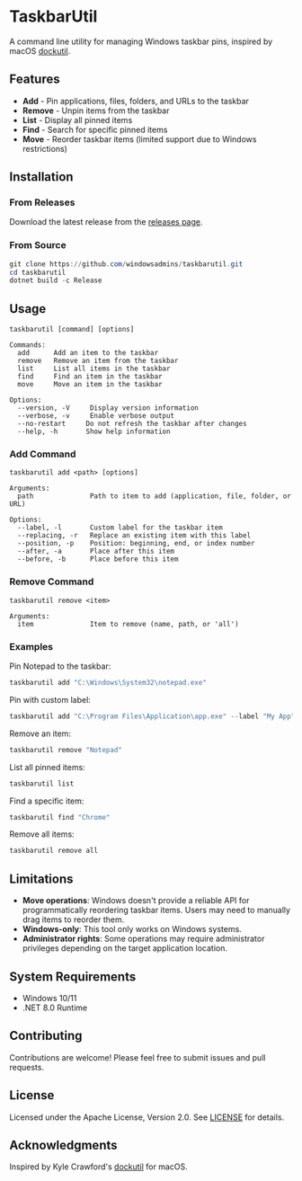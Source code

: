 # TaskbarUtil

A command line utility for managing Windows taskbar pins, inspired by macOS [dockutil](https://github.com/kcrawford/dockutil).

## Features

- **Add** - Pin applications, files, folders, and URLs to the taskbar
- **Remove** - Unpin items from the taskbar
- **List** - Display all pinned items
- **Find** - Search for specific pinned items
- **Move** - Reorder taskbar items (limited support due to Windows restrictions)

## Installation

### From Releases
Download the latest release from the [releases page](https://github.com/windowsadmins/taskbarutil/releases).

### From Source
```powershell
git clone https://github.com/windowsadmins/taskbarutil.git
cd taskbarutil
dotnet build -c Release
```

## Usage

```
taskbarutil [command] [options]

Commands:
  add      Add an item to the taskbar
  remove   Remove an item from the taskbar
  list     List all items in the taskbar
  find     Find an item in the taskbar
  move     Move an item in the taskbar
  
Options:
  --version, -V     Display version information
  --verbose, -v     Enable verbose output
  --no-restart     Do not refresh the taskbar after changes
  --help, -h       Show help information
```

### Add Command

```
taskbarutil add <path> [options]

Arguments:
  path              Path to item to add (application, file, folder, or URL)

Options:
  --label, -l       Custom label for the taskbar item
  --replacing, -r   Replace an existing item with this label
  --position, -p    Position: beginning, end, or index number
  --after, -a       Place after this item
  --before, -b      Place before this item
```

### Remove Command

```
taskbarutil remove <item>

Arguments:
  item              Item to remove (name, path, or 'all')
```

### Examples

Pin Notepad to the taskbar:
```powershell
taskbarutil add "C:\Windows\System32\notepad.exe"
```

Pin with custom label:
```powershell
taskbarutil add "C:\Program Files\Application\app.exe" --label "My App"
```

Remove an item:
```powershell
taskbarutil remove "Notepad"
```

List all pinned items:
```powershell
taskbarutil list
```

Find a specific item:
```powershell
taskbarutil find "Chrome"
```

Remove all items:
```powershell
taskbarutil remove all
```

## Limitations

- **Move operations**: Windows doesn't provide a reliable API for programmatically reordering taskbar items. Users may need to manually drag items to reorder them.
- **Windows-only**: This tool only works on Windows systems.
- **Administrator rights**: Some operations may require administrator privileges depending on the target application location.

## System Requirements

- Windows 10/11
- .NET 8.0 Runtime

## Contributing

Contributions are welcome! Please feel free to submit issues and pull requests.

## License

Licensed under the Apache License, Version 2.0. See [LICENSE](LICENSE) for details.

## Acknowledgments

Inspired by Kyle Crawford's [dockutil](https://github.com/kcrawford/dockutil) for macOS.
